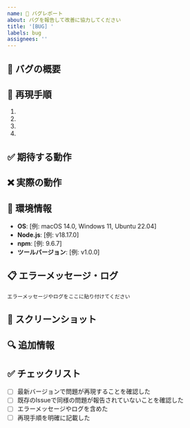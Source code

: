 ```yaml
---
name: 🐛 バグレポート
about: バグを報告して改善に協力してください
title: '[BUG] '
labels: bug
assignees: ''
---
```


## 🐛 バグの概要
<!-- バグの簡潔な説明 -->

## 🔄 再現手順
1. 
2. 
3. 
4. 

## ✅ 期待する動作
<!-- 本来どのような動作をするべきか -->

## ❌ 実際の動作
<!-- 実際に何が起こったか -->

## 📱 環境情報
- **OS**: [例: macOS 14.0, Windows 11, Ubuntu 22.04]
- **Node.js**: [例: v18.17.0]
- **npm**: [例: 9.6.7]
- **ツールバージョン**: [例: v1.0.0]

## 📋 エラーメッセージ・ログ
```
エラーメッセージやログをここに貼り付けてください
```

## 📸 スクリーンショット
<!-- 可能であれば、スクリーンショットを添付してください -->

## 🔍 追加情報
<!-- その他、問題の解決に役立つ情報があれば記載してください -->

## ✅ チェックリスト
- [ ] 最新バージョンで問題が再現することを確認した
- [ ] 既存のIssueで同様の問題が報告されていないことを確認した
- [ ] エラーメッセージやログを含めた
- [ ] 再現手順を明確に記載した 